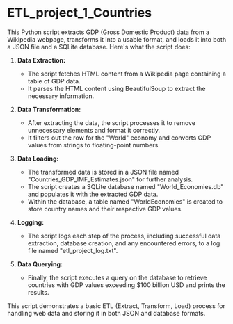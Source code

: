 # ETL_project_1_Countries

This Python script extracts GDP (Gross Domestic Product) data from a Wikipedia webpage, transforms it into a usable format, and loads it into both a JSON file and a SQLite database. Here's what the script does:

1. **Data Extraction:**
   - The script fetches HTML content from a Wikipedia page containing a table of GDP data.
   - It parses the HTML content using BeautifulSoup to extract the necessary information.

2. **Data Transformation:**
   - After extracting the data, the script processes it to remove unnecessary elements and format it correctly.
   - It filters out the row for the "World" economy and converts GDP values from strings to floating-point numbers.

3. **Data Loading:**
   - The transformed data is stored in a JSON file named "Countries_GDP_IMF_Estimates.json" for further analysis.
   - The script creates a SQLite database named "World_Economies.db" and populates it with the extracted GDP data.
   - Within the database, a table named "WorldEconomies" is created to store country names and their respective GDP values.

4. **Logging:**
   - The script logs each step of the process, including successful data extraction, database creation, and any encountered errors, to a log file named "etl_project_log.txt".

5. **Data Querying:**
   - Finally, the script executes a query on the database to retrieve countries with GDP values exceeding $100 billion USD and prints the results.

This script demonstrates a basic ETL (Extract, Transform, Load) process for handling web data and storing it in both JSON and database formats.
